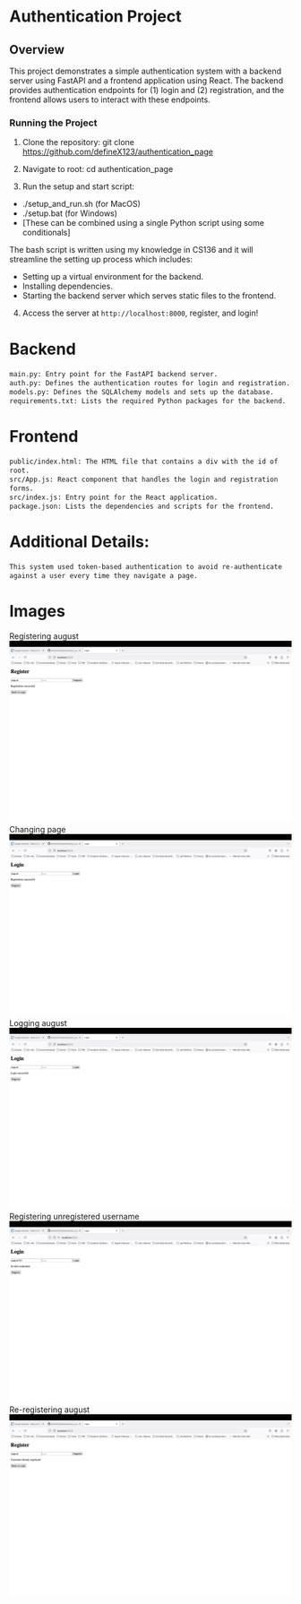 # Authentication Project

## Overview

This project demonstrates a simple authentication system with a backend server using FastAPI and a frontend application using React. The backend provides authentication endpoints for (1) login and (2) registration, and the frontend allows users to interact with these endpoints.

### Running the Project

1. Clone the repository:
    git clone https://github.com/defineX123/authentication_page

2. Navigate to root:
   cd authentication_page

3. Run the setup and start script:
- ./setup_and_run.sh (for MacOS)
- ./setup.bat (for Windows)
- [These can be combined using a single Python script using some conditionals]

The bash script is written using my knowledge in CS136 and it will streamline the setting up process which includes: 
- Setting up a virtual environment for the backend.
- Installing dependencies.
- Starting the backend server which serves static files to the frontend.

4. Access the server at `http://localhost:8000`, register, and login! 


# Backend

    main.py: Entry point for the FastAPI backend server.
    auth.py: Defines the authentication routes for login and registration.
    models.py: Defines the SQLAlchemy models and sets up the database.
    requirements.txt: Lists the required Python packages for the backend.

# Frontend

    public/index.html: The HTML file that contains a div with the id of root.
    src/App.js: React component that handles the login and registration forms.
    src/index.js: Entry point for the React application.
    package.json: Lists the dependencies and scripts for the frontend.

# Additional Details:
    This system used token-based authentication to avoid re-authenticate against a user every time they navigate a page.

# Images

Registering august
![Registering august](images/first_reg.png)
Changing page
![Changing page](images/change_page.png)
Logging august
![Logging august](images/login_1.png)
Registering unregistered username
![Registering unregistered username](images/invalid_login.png)
Re-registering august
![Re-registering august](images/re_register.png)


